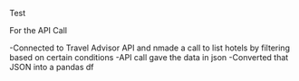 Test

For the API Call

-Connected to Travel Advisor API and nmade a call to list hotels by filtering based on certain conditions
-API call gave the data in json
-Converted that JSON into a pandas df
